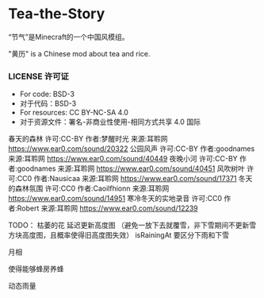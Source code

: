 # Tea-the-Story

“节气”是Minecraft的一个中国风模组。

"黄历" is a Chinese mod about tea and rice.

### LICENSE 许可证
*   For code: BSD-3
*   对于代码：BSD-3
*   For resources: CC BY-NC-SA 4.0
*   对于资源文件：署名-非商业性使用-相同方式共享 4.0 国际

春天的森林 许可:CC-BY 作者:梦醒时光 来源:耳聆网 https://www.ear0.com/sound/20322
公园风声 许可:CC-BY 作者:goodnames 来源:耳聆网 https://www.ear0.com/sound/40449
夜晚小河 许可:CC-BY 作者:goodnames 来源:耳聆网 https://www.ear0.com/sound/40451
风吹树叶 许可:CC0 作者:Nausicaa 来源:耳聆网 https://www.ear0.com/sound/17371
冬天的森林氛围 许可:CC0 作者:Caoilfhionn 来源:耳聆网 https://www.ear0.com/sound/14951
寒冷冬天的实地录音 许可:CC0 作者:Robert 来源:耳聆网 https://www.ear0.com/sound/12239


TODO：
枯萎的花
延迟更新高度图
（避免一放下去就覆雪，非下雪期间不更新雪方块高度图，且概率使得旧高度图失效）
isRainingAt 要区分下雨和下雪

月相

使得能够蜂房养蜂


动态雨量

